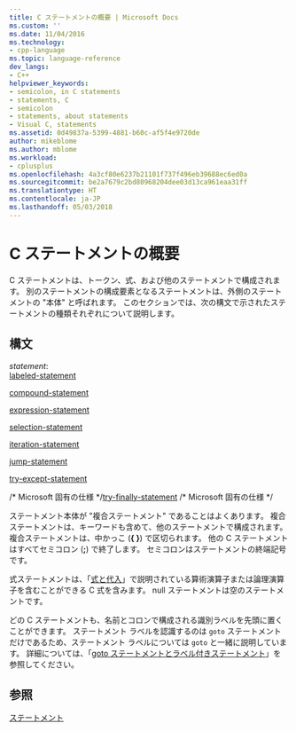 ```yaml
---
title: C ステートメントの概要 | Microsoft Docs
ms.custom: ''
ms.date: 11/04/2016
ms.technology:
- cpp-language
ms.topic: language-reference
dev_langs:
- C++
helpviewer_keywords:
- semicolon, in C statements
- statements, C
- semicolon
- statements, about statements
- Visual C, statements
ms.assetid: 0d49837a-5399-4881-b60c-af5f4e9720de
author: mikeblome
ms.author: mblome
ms.workload:
- cplusplus
ms.openlocfilehash: 4a3cf80e6237b21101f737f496eb39688ec6ed0a
ms.sourcegitcommit: be2a7679c2bd80968204dee03d13ca961eaa31ff
ms.translationtype: HT
ms.contentlocale: ja-JP
ms.lasthandoff: 05/03/2018
---
```

# <a name="overview-of-c-statements"></a>C ステートメントの概要
C ステートメントは、トークン、式、および他のステートメントで構成されます。 別のステートメントの構成要素となるステートメントは、外側のステートメントの "本体" と呼ばれます。 このセクションでは、次の構文で示されたステートメントの種類それぞれについて説明します。  
  
## <a name="syntax"></a>構文  
 *statement*:  
 [labeled-statement](../c-language/goto-and-labeled-statements-c.md)  
  
 [compound-statement](../c-language/compound-statement-c.md)  
  
 [expression-statement](../c-language/expression-statement-c.md)  
  
 [selection-statement](../c-language/if-statement-c.md)  
  
 [iteration-statement](../c-language/do-while-statement-c.md)  
  
 [jump-statement](../c-language/break-statement-c.md)  
  
 [try-except-statement](../c-language/try-except-statement-c.md)  
  
 /* Microsoft 固有の仕様 \*/[try-finally-statement](../c-language/try-finally-statement-c.md) /\* Microsoft 固有の仕様 \*/  
  
 ステートメント本体が "複合ステートメント" であることはよくあります。 複合ステートメントは、キーワードも含めて、他のステートメントで構成されます。 複合ステートメントは、中かっこ (**{ }**) で区切られます。 他の C ステートメントはすべてセミコロン (**;**) で終了します。 セミコロンはステートメントの終端記号です。  
  
 式ステートメントは、「[式と代入](../c-language/expressions-and-assignments.md)」で説明されている算術演算子または論理演算子を含むことができる C 式を含みます。 null ステートメントは空のステートメントです。  
  
 どの C ステートメントも、名前とコロンで構成される識別ラベルを先頭に置くことができます。 ステートメント ラベルを認識するのは `goto` ステートメントだけであるため、ステートメント ラベルについては `goto` と一緒に説明しています。 詳細については、「[goto ステートメントとラベル付きステートメント](../c-language/goto-and-labeled-statements-c.md)」を参照してください。  
  
## <a name="see-also"></a>参照  
 [ステートメント](../c-language/statements-c.md)